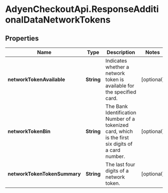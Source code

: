 # AdyenCheckoutApi.ResponseAdditionalDataNetworkTokens

## Properties

Name | Type | Description | Notes
------------ | ------------- | ------------- | -------------
**networkTokenAvailable** | **String** | Indicates whether a network token is available for the specified card. | [optional] 
**networkTokenBin** | **String** | The Bank Identification Number of a tokenized card, which is the first six digits of a card number. | [optional] 
**networkTokenTokenSummary** | **String** | The last four digits of a network token. | [optional] 


